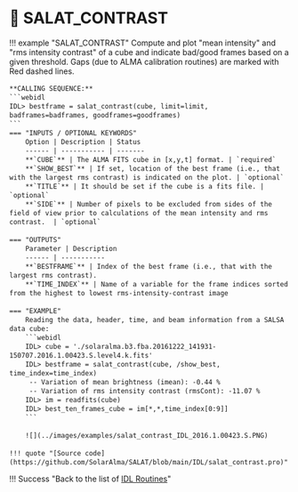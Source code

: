 # :low_brightness: SALAT_CONTRAST

!!! example "SALAT_CONTRAST"
	Compute and plot "mean intensity" and "rms intensity contrast" of a cube and indicate bad/good frames based on a given threshold. Gaps (due to ALMA calibration routines) are marked with Red dashed lines.
	
	**CALLING SEQUENCE:**
	```webidl
	IDL> bestframe = salat_contrast(cube, limit=limit, badframes=badframes, goodframes=goodframes)
	```
	=== "INPUTS / OPTIONAL KEYWORDS"
		Option | Description | Status
		------ | ----------- | -------
		**`CUBE`** | The ALMA FITS cube in [x,y,t] format. | `required`
		**`SHOW_BEST`** | If set, location of the best frame (i.e., that with the largest rms contrast) is indicated on the plot. | `optional`
		**`TITLE`** | It should be set if the cube is a fits file. | `optional`
		**`SIDE`** | Number of pixels to be excluded from sides of the field of view prior to calculations of the mean intensity and rms contrast.  | `optional`
	
	=== "OUTPUTS"
		Parameter | Description
		------ | -----------
		**`BESTFRAME`** | Index of the best frame (i.e., that with the largest rms contrast).
		**`TIME_INDEX`** | Name of a variable for the frame indices sorted from the highest to lowest rms-intensity-contrast image
		
	=== "EXAMPLE"
		Reading the data, header, time, and beam information from a SALSA data cube:
		```webidl
		IDL> cube = './solaralma.b3.fba.20161222_141931-150707.2016.1.00423.S.level4.k.fits'
		IDL> bestframe = salat_contrast(cube, /show_best, time_index=time_index)
		 -- Variation of mean brightness (imean): -0.44 %
		 -- Variation of rms intensity contrast (rmsCont): -11.07 %
		IDL> im = readfits(cube)
		IDL> best_ten_frames_cube = im[*,*,time_index[0:9]]
		```

		![](../images/examples/salat_contrast_IDL_2016.1.00423.S.PNG)
	
	!!! quote "[Source code](https://github.com/SolarAlma/SALAT/blob/main/IDL/salat_contrast.pro)"

!!! Success "Back to the list of [IDL Routines](../idl.md)"